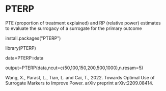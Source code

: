 # PTERP
PTE (proportion of treatment explained) and RP (relative power) estimates to evaluate the surrogacy of a surrogate for the primary outcome 

install.packages("PTERP")

library(PTERP)

data=PTERP::data

output=PTERP(data,ncut=c(50,100,150,200,500,1000),n.resam=5)

Wang, X., Parast, L., Tian, L. and Cai, T., 2022. Towards Optimal Use of Surrogate Markers to Improve Power. arXiv preprint arXiv:2209.08414.
